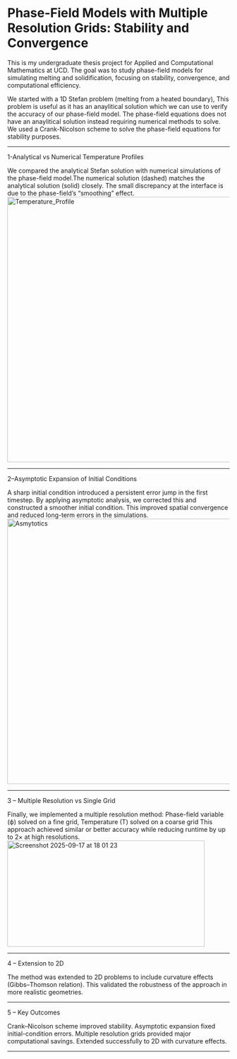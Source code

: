 # Phase-Field Models with Multiple Resolution Grids: Stability and Convergence 

This is my undergraduate thesis project for Applied and Computational Mathematics at UCD. The goal was to study phase-field models for simulating melting and solidification, focusing on stability, convergence, and computational efficiency. 

We started with a 1D Stefan problem (melting from a heated boundary), This problem is useful as it has an anaylitical solution which we can use to verify the accuracy of our phase-field model. The phase-field equations does not have an anaylitical solution instead requiring numerical methods to solve. We used a Crank-Nicolson scheme to solve the phase-field equations for stability purposes.

***
1-Analytical vs Numerical Temperature Profiles

We compared the analytical Stefan solution with numerical simulations of the phase-field model.The numerical solution (dashed) matches the analytical solution (solid) closely. The small discrepancy at the interface is due to the phase-field’s “smoothing” effect.
<img width="800" height="600" alt="Temperature_Profile" src="https://github.com/user-attachments/assets/f4842c1e-7e59-4613-89a6-9dadebac84c3" />


***
2–Asymptotic Expansion of Initial Conditions

A sharp initial condition introduced a persistent error jump in the first timestep. By applying asymptotic analysis, we corrected this and constructed a smoother initial condition.
This improved spatial convergence and reduced long-term errors in the simulations.
<img width="800" height="600" alt="Asmytotics" src="https://github.com/user-attachments/assets/532f158b-9ea4-46c7-9eec-3d6661496ff2" />

***

3 – Multiple Resolution vs Single Grid

Finally, we implemented a multiple resolution method: Phase-field variable (ϕ) solved on a fine grid, Temperature (T) solved on a coarse grid This approach achieved similar or better accuracy while reducing runtime by up to 2× at high resolutions.
<img width="447" height="240" alt="Screenshot 2025-09-17 at 18 01 23" src="https://github.com/user-attachments/assets/2e5018b4-6b1e-4a40-a0a2-737fc47c2755" />

***
4 – Extension to 2D

The method was extended to 2D problems to include curvature effects (Gibbs–Thomson relation). This validated the robustness of the approach in more realistic geometries.

***

5 – Key Outcomes

Crank–Nicolson scheme improved stability. Asymptotic expansion fixed initial-condition errors. Multiple resolution grids provided major computational savings. Extended successfully to 2D with curvature effects.
***
